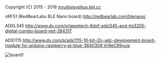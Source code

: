 Copyright (C) 2015 - 2016 mru@sisyphus.teil.cc

nRF51 (RedBearLabs BLE Nano board) http://redbearlab.com/blenano/

ADXL345 http://www.dx.com/p/geeetech-6dof-adxl345-and-itg3205-digital-combo-board-red-384317

ADS1115 http://www.dx.com/p/ads1115-16-bit-i2c-adc-development-board-module-for-arduino-raspberry-pi-blue-384030#.VrReC99yuis

![board1](https://cloud.githubusercontent.com/assets/581904/12903018/ebbab2b8-cec4-11e5-9fea-841592ad5187.jpg)
